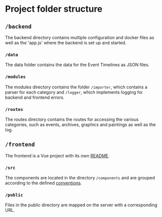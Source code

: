 # Project folder structure

## `/backend`

The backend directory contains multiple configuration and docker files as well as the 'app.js' where the backend is set 
up and started.

### `/data`

The data folder contains the data for the Event Timelines as JSON files.

### `/modules`

The modules directory contains the folder `/importer`, which contains a parser for each category and `/logger`, 
which implements logging for backend and frontend errors.

### `/routes`

The routes directory contains the routes for accessing the various categories, such as events, archives, graphics and 
paintings as well as the log.

## `/frontend`

The frontend is a Vue project with its own [README](../../frontend).

### `/src`

The components are located in the directory `/components` and are grouped according to the defined 
[conventions](/conventions.md).

### `/public`

Files in the public directory are mapped on the server with a corresponding URL.
